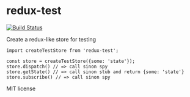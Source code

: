 # redux-test

[![Build Status](https://travis-ci.org/dariocravero/redux-test.svg)](https://travis-ci.org/dariocravero/redux-test)

Create a redux-like store for testing

```
import createTestStore from 'redux-test';

const store = createTestStore({some: 'state'});
store.dispatch() // => call sinon spy
store.getState() // => call sinon stub and return {some: 'state'}
store.subscribe() // => call sinon spy
```

MIT license
